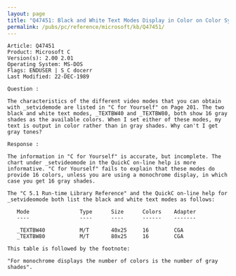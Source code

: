 ```yaml
---
layout: page
title: "Q47451: Black and White Text Modes Display in Color on Color System"
permalink: /pubs/pc/reference/microsoft/kb/Q47451/
---
```


	Article: Q47451
	Product: Microsoft C
	Version(s): 2.00 2.01
	Operating System: MS-DOS
	Flags: ENDUSER | S_C docerr
	Last Modified: 22-DEC-1989
	
	Question :
	
	The characteristics of the different video modes that you can obtain
	with _setvidemode are listed in "C for Yourself" on Page 201. The two
	black and white text modes, _TEXTBW40 and _TEXTBW80, both show 16 gray
	shades as the available colors. When I set either of these modes, my
	text is output in color rather than in gray shades. Why can't I get
	gray tones?
	
	Response :
	
	The information in "C for Yourself" is accurate, but incomplete. The
	chart under _setvideomode in the QuickC on-line help is more
	informative. "C for Yourself" fails to explain that these modes do
	provide 16 colors, unless you are using a monochrome display, in which
	case you get 16 gray shades.
	
	The "C 5.1 Run-time Library Reference" and the QuickC on-line help for
	_setvideomode both list the black and white text modes as follows:
	
	   Mode                Type      Size      Colors    Adapter
	   ----                ----      ----      ------    -------
	
	   _TEXTBW40           M/T       40x25     16        CGA
	   _TEXTBW80           M/T       80x25     16        CGA
	
	This table is followed by the footnote:
	
	"For monochrome displays the number of colors is the number of gray
	shades".
